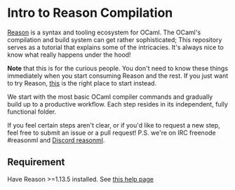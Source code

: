 # Intro to Reason Compilation

[Reason](http://reasonml.github.io/) is a syntax and tooling ecosystem for OCaml. The OCaml's compilation and build system can get rather sophisticated; This repository serves as a tutorial that explains some of the intricacies. It's always nice to know what really happens under the hood!

**Note** that this is for the curious people. You don't need to know these things immediately when you start consuming Reason and the rest. If you just want to try Reason, [this](https://reasonml.github.io/guide/javascript) is the right place to start instead.

We start with the most basic OCaml compiler commands and gradually build up to a productive workflow. Each step resides in its independent, fully functional folder.

If you feel certain steps aren't clear, or if you'd like to request a new step, feel free to submit an issue or a pull request! P.S. we're on IRC freenode #reasonml and [Discord reasonml](https://discord.gg/reasonml).

## Requirement

Have Reason >=1.13.5 installed. See [this help page](https://reasonml.github.io/guide/editor-setup)
